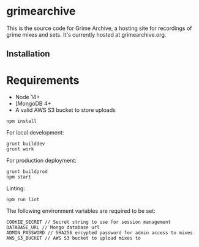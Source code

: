grimearchive
=========

This is the source code for Grime Archive, a hosting site for recordings of grime mixes and sets. It's currently hosted at grimearchive.org.

## Installation

# Requirements

- Node 14+
- [MongoDB 4+
- A valid AWS S3 bucket to store uploads

```shell
npm install
```

For local development:
```shell
grunt builddev
grunt work
```

For production deployment:
```shell
grunt buildprod
npm start
```

Linting:
```shell
npm run lint
```

The following environment variables are required to be set:
```
COOKIE_SECRET // Secret string to use for session management
DATABASE_URL // Mongo database url
ADMIN_PASSWORD // SHA256 encypted password for admin access to mixes
AWS_S3_BUCKET // AWS S3 bucket to upload mixes to
```